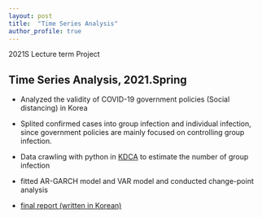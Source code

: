 ```yaml
---
layout: post
title:  "Time Series Analysis"
author_profile: true
---
```


2021S Lecture term Project

## Time Series Analysis, 2021.Spring 


- Analyzed the validity of COVID-19 government policies (Social distancing) in Korea 

- Splited confirmed cases into group infection and individual infection, since government policies are mainly focused on controlling group infection.

- Data crawling with python in [KDCA](https://www.kdca.go.kr/index.es?sid=a3) to estimate the number of group infection

- fitted AR-GARCH model and VAR model and conducted change-point analysis

- [final report (written in Korean)](https://jaehoankim.github.io/assets/TSA_final_report(Korean))